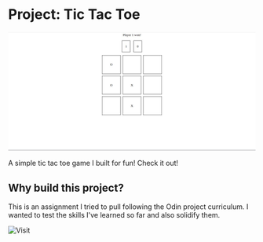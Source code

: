 # Project: Tic Tac Toe

![Preview](./preview.jpg)

A simple tic tac toe game I built for fun! Check it out!


## Why build this project?

This is an assignment I tried to pull following the Odin project curriculum.
I wanted to test the skills I've learned so far and also solidify them.

![Visit](https://www.theodinproject.com/lessons/node-path-javascript-tic-tac-toe)